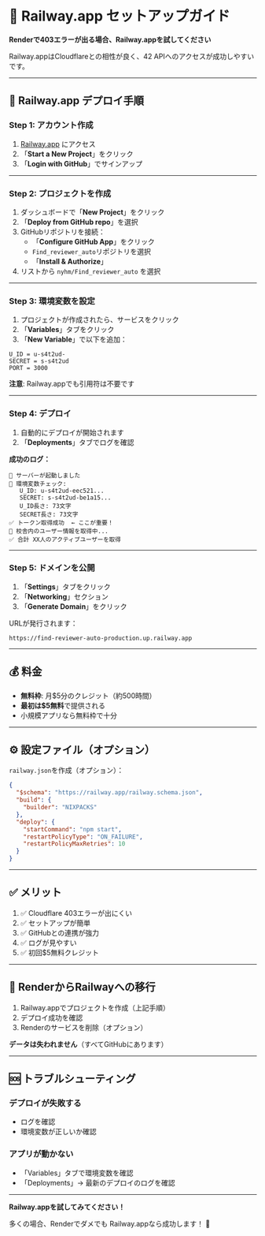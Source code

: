 # 🚂 Railway.app セットアップガイド

**Renderで403エラーが出る場合、Railway.appを試してください**

Railway.appはCloudflareとの相性が良く、42 APIへのアクセスが成功しやすいです。

---

## 🚀 Railway.app デプロイ手順

### Step 1: アカウント作成

1. [Railway.app](https://railway.app) にアクセス
2. 「**Start a New Project**」をクリック
3. 「**Login with GitHub**」でサインアップ

---

### Step 2: プロジェクトを作成

1. ダッシュボードで「**New Project**」をクリック
2. 「**Deploy from GitHub repo**」を選択
3. GitHubリポジトリを接続：
   - 「**Configure GitHub App**」をクリック
   - `Find_reviewer_auto`リポジトリを選択
   - 「**Install & Authorize**」
4. リストから `nyhm/Find_reviewer_auto` を選択

---

### Step 3: 環境変数を設定

1. プロジェクトが作成されたら、サービスをクリック
2. 「**Variables**」タブをクリック
3. 「**New Variable**」で以下を追加：

```
U_ID = u-s4t2ud-
SECRET = s-s4t2ud
PORT = 3000
```

**注意**: Railway.appでも引用符は不要です

---

### Step 4: デプロイ

1. 自動的にデプロイが開始されます
2. 「**Deployments**」タブでログを確認

**成功のログ：**
```
🚀 サーバーが起動しました
🔐 環境変数チェック:
   U_ID: u-s4t2ud-eec521...
   SECRET: s-s4t2ud-be1a15...
   U_ID長さ: 73文字
   SECRET長さ: 73文字
✅ トークン取得成功  ← ここが重要！
📡 校舎内のユーザー情報を取得中...
✅ 合計 XX人のアクティブユーザーを取得
```

---

### Step 5: ドメインを公開

1. 「**Settings**」タブをクリック
2. 「**Networking**」セクション
3. 「**Generate Domain**」をクリック

URLが発行されます：
```
https://find-reviewer-auto-production.up.railway.app
```

---

## 💰 料金

- **無料枠**: 月$5分のクレジット（約500時間）
- **最初は$5無料**で提供される
- 小規模アプリなら無料枠で十分

---

## ⚙️ 設定ファイル（オプション）

`railway.json`を作成（オプション）：

```json
{
  "$schema": "https://railway.app/railway.schema.json",
  "build": {
    "builder": "NIXPACKS"
  },
  "deploy": {
    "startCommand": "npm start",
    "restartPolicyType": "ON_FAILURE",
    "restartPolicyMaxRetries": 10
  }
}
```

---

## ✅ メリット

1. ✅ Cloudflare 403エラーが出にくい
2. ✅ セットアップが簡単
3. ✅ GitHubとの連携が強力
4. ✅ ログが見やすい
5. ✅ 初回$5無料クレジット

---

## 🔄 RenderからRailwayへの移行

1. Railway.appでプロジェクトを作成（上記手順）
2. デプロイ成功を確認
3. Renderのサービスを削除（オプション）

**データは失われません**（すべてGitHubにあります）

---

## 🆘 トラブルシューティング

### デプロイが失敗する

- ログを確認
- 環境変数が正しいか確認

### アプリが動かない

- 「Variables」タブで環境変数を確認
- 「Deployments」→ 最新のデプロイのログを確認

---

**Railway.appを試してみてください！**

多くの場合、Renderでダメでも Railway.appなら成功します！ 🚂

